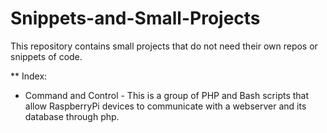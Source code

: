 # Snippets-and-Small-Projects
This repository contains small projects that do not need their own repos or snippets of code.


** Index:

* Command and Control - This is a group of PHP and Bash scripts that allow RaspberryPi devices to communicate with a webserver and its database through php.
